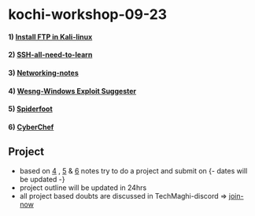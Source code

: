 # kochi-workshop-09-23

#### 1) [Install FTP in Kali-linux](https://keralahacker.github.io/kochi-workshop-09-23/Install%20FTP%20in%20Kali.html) 
#### 2) [SSH-all-need-to-learn](https://keralahacker.github.io/kochi-workshop-09-23/SSH%20Setup%20on%20Kali%20Linux.html)
#### 3) [Networking-notes](https://keralahacker.github.io/kochi-workshop-09-23/Networking-note.html)
#### 4) [Wesng-Windows Exploit Suggester](https://github.com/keralahacker/kochi-workshop-09-23/blob/main/wesng.md)
#### 5) [Spiderfoot](https://github.com/keralahacker/kochi-workshop-09-23/blob/main/Spiderfoot.md)
#### 6) [CyberChef](https://github.com/keralahacker/CyberChef)

## Project
* based on [4](https://github.com/keralahacker/kochi-workshop-09-23/blob/main/wesng.md) , [5](https://github.com/keralahacker/kochi-workshop-09-23/blob/main/Spiderfoot.md) & [6](https://github.com/keralahacker/CyberChef) notes try to do a project and submit on {- dates will be updated -}
* project outline will be updated in 24hrs
* all project based doubts are discussed in TechMaghi-discord => [join-now](https://discord.gg/xMSbA2kq)
